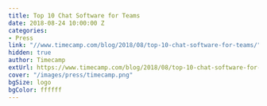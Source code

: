 ```yaml
---
title: Top 10 Chat Software for Teams
date: 2018-08-24 10:00:00 Z
categories:
- Press
link: "//www.timecamp.com/blog/2018/08/top-10-chat-software-for-teams/"
hidden: true
author: Timecamp
extUrl: https://www.timecamp.com/blog/2018/08/top-10-chat-software-for-teams/
cover: "/images/press/timecamp.png"
bgSize: logo
bgColor: ffffff
---
```


